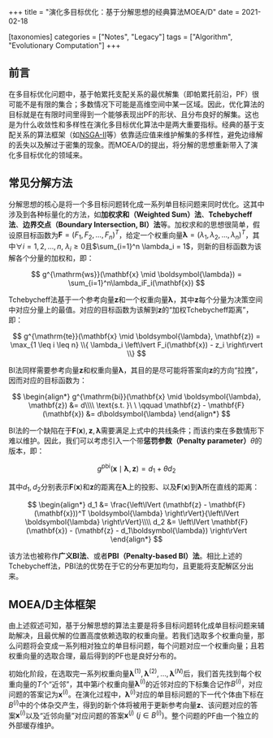 +++
title = "演化多目标优化：基于分解思想的经典算法MOEA/D"
date = 2021-02-18

[taxonomies]
categories = ["Notes", "Legacy"]
tags = ["Algorithm", "Evolutionary Computation"]
+++

## 前言

在多目标优化问题中，基于帕累托支配关系的最优解集（即帕累托前沿，PF）很可能不是有限的集合；多数情况下可能是高维空间中某一区域。因此，优化算法的目标就是在有限时间里得到一个能够表现出PF的形状、且分布良好的解集。这也是为什么收敛性和多样性在演化多目标优化算法中是两大重要指标。经典的基于支配关系的算法框架（如[NSGA-II](@/posts/nsga-ii.md)等）依靠适应值来维护解集的多样性，避免边缘解的丢失以及解过于密集的现象。而MOEA/D的提出，将分解的思想重新带入了演化多目标优化的领域来。

<!-- more -->

## 常见分解方法

分解思想的核心是将一个多目标问题转化成一系列单目标问题来同时优化。这其中涉及到各种标量化的方法，如**加权求和（Weighted Sum）法**、**Tchebycheff法**、**边界交点（Boundary Intersection, BI）法**等。加权求和的思想很简单，假设原目标函数为$\mathbf{F} = (F_1, F_2, \dots, F_n)^T$，给定一个权重向量$\boldsymbol{\lambda} = (\lambda_1, \lambda_2, \dots, \lambda_n)^T$，其中$\forall i = 1, 2, \dots, n,\ \lambda_i \geq 0$且$\sum_{i=1}^n \lambda_i = 1$，则新的目标函数为该解各个分量的加权和，即：

$$
g^{\mathrm{ws}}(\mathbf{x} \mid \boldsymbol{\lambda}) = \sum_{i=1}^n\lambda_iF_i(\mathbf{x})
$$

Tchebycheff法基于一个参考向量$\mathbf{z}$和一个权重向量$\boldsymbol{\lambda}$，其中$\mathbf{z}$每个分量为决策空间中对应分量上的最值。对应的目标函数为该解到$\mathbf{z}$的“加权Tchebycheff距离”，即：

$$
g^{\mathrm{te}}(\mathbf{x} \mid \boldsymbol{\lambda}, \mathbf{z}) = \max_{1 \leq i \leq n} \\{ \lambda_i \left\lvert F_i(\mathbf{x}) - z_i \right\rvert \\}
$$

BI法同样需要参考向量$\mathbf{z}$和权重向量$\boldsymbol{\lambda}$，其目的是尽可能将答案向$\mathbf{z}$的方向“拉拽”，因而对应的目标函数为：

$$
\begin{align*}
g^{\mathrm{bi}}(\mathbf{x} \mid \boldsymbol{\lambda}, \mathbf{z}) &= d\\\\
\text{s.t. }\ \ \qquad \mathbf{z} - \mathbf{F}(\mathbf{x}) &= d\boldsymbol{\lambda}
\end{align*}
$$

BI法的一个缺陷在于$\mathbf{F}(\mathbf{x}), \mathbf{z}, \boldsymbol{\lambda}$需要满足上式中的共线条件；而该约束在多数情形下难以维护。因此，我们可以考虑引入一个带**惩罚参数（Penalty parameter）**$\theta$的版本，即：

$$
g^{\mathrm{pbi}}(\mathbf{x} \mid \boldsymbol{\lambda}, \mathbf{z}) = d_1 + \theta d_2
$$

其中$d_1, d_2$分别表示$\mathbf{F}(\mathbf{x})$和$\mathbf{z}$的距离在$\boldsymbol{\lambda}$上的投影、以及$\mathbf{F}(\mathbf{x})$到$\boldsymbol{\lambda}$所在直线的距离：

$$
\begin{align*}
d_1 &= \frac{\left\lVert (\mathbf{z} - \mathbf{F}(\mathbf{x}))^T \boldsymbol{\lambda} \right\rVert}{\left\lVert \boldsymbol{\lambda} \right\rVert}\\\\
d_2 &= \left\lVert \mathbf{F}(\mathbf{x}) - (\mathbf{z} - d_1\boldsymbol{\lambda}) \right\rVert
\end{align*}
$$

该方法也被称作**广义BI法**、或者**PBI（Penalty-based BI）法**。相比上述的Tchebycheff法，PBI法的优势在于它的分布更加均匀，且更能将支配解区分出来。

## MOEA/D主体框架

由上述叙述可知，基于分解思想的算法主要是将多目标问题转化成单目标问题来辅助解决，且最优解的位置高度依赖选取的权重向量。若我们选取多个权重向量，那么问题将会变成一系列相对独立的单目标问题，每个问题对应一个权重向量；且若权重向量的选取合理，最后得到的PF也是良好分布的。

初始化阶段，在选取完一系列权重向量$\boldsymbol{\lambda}^{(1)}, \boldsymbol{\lambda}^{(2)}, \dots, \boldsymbol{\lambda}^{(N)}$后，我们首先找到每个权重向量的$T$个“近邻”，其中第$i$个权重向量$\boldsymbol{\lambda}^{(i)}$的近邻对应的下标集合记作$B^{(i)}$，对应问题的答案记为$\mathbf{x}^{(i)}$。在演化过程中，$\boldsymbol{\lambda}^{(i)}$对应的单目标问题的下一代个体由下标在$B^{(i)}$中的个体杂交产生，得到的新个体将被用于更新参考向量$\mathbf{z}$、该问题对应的答案$\mathbf{x}^{(i)}$以及“近邻向量”对应问题的答案$\mathbf{x}^{(j)}\ (j \in B^{(i)})$。整个问题的PF由一个独立的外部缓存维护。